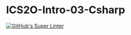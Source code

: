 # ICS2O-Intro-03-Csharp

[![GitHub's Super Linter](https://github.com/Johanna-liu16/ICS2O-Intro-03-Csharp/workflows/GitHub's%20Super%20Linter/badge.svg)](https://github.com/Johanna-liu16/ICS2O-Intro-03-Csharp/actions)
